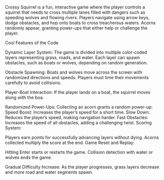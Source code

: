 Crossy Squirrel is a fun, interactive game where the player controls a squirrel that needs to cross multiple lanes filled with dangers such as speeding wolves and flowing rivers. 
Players navigate using arrow keys, dodge obstacles, and hop onto boats to cross treacherous waters. Acorns randomly appear, granting power-ups that either help or challenge the player.

Cool Features of the Code

Dynamic Layer System:
The game is divided into multiple color-coded layers representing grass, roads, and water.
Each layer can spawn obstacles, such as boats or wolves, depending on random generation.

Obstacle Spawning:
Boats and wolves move across the screen with randomized directions and speeds.
Players must time their movements carefully to avoid collisions.

Player-Boat Interaction:
If the player lands on a boat, the squirrel moves along with the boa.

Randomized Power-Ups:
Collecting an acorn grants a random power-up:
Speed Boost: Increases the player’s speed for a short time.
Slow Down: Reduces the player’s speed, making navigation harder.
Fast Obstacles: Increases the speed of all obstacles, adding a challenging twist.
Scoring System:

Players earn points for successfully advancing layers without dying.
Acorns collected multiply the score at the end.
Game Reset and Replay:

Hitting Enter starts or restarts the game.
Collision detection with water or wolves ends the game.

Gradual Difficulty Increase:
As the player progresses, grass layers decrease and more road and water segments spawn.
